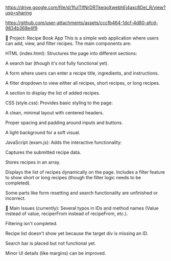 https://drive.google.com/file/d/1fuITlfNrDRTkeqoXwebhEj4axc8Del_R/view?usp=sharing

https://github.com/user-attachments/assets/cccfb464-1dcf-4d80-afcd-9834b368e4f9


📖 Project: Recipe Book App
This is a simple web application where users can add, view, and filter recipes.
The main components are:

HTML (index.html):
Structures the page into different sections:

A search bar (though it's not fully functional yet).

A form where users can enter a recipe title, ingredients, and instructions.

A filter dropdown to view either all recipes, short recipes, or long recipes.

A section to display the list of added recipes.

CSS (style.css):
Provides basic styling to the page:

A clean, minimal layout with centered headers.

Proper spacing and padding around inputs and buttons.

A light background for a soft visual.

JavaScript (exam.js):
Adds the interactive functionality:

Captures the submitted recipe data.

Stores recipes in an array.

Displays the list of recipes dynamically on the page.
Includes a filter feature to show short or long recipes (though the filter logic needs to be completed).

Some parts like form resetting and search functionality are unfinished or incorrect.

🚩 Main Issues (currently):
Several typos in IDs and method names (Value instead of value, reciperFrom instead of recipeFrom, etc.).

Filtering isn't completed.

Recipe list doesn't show yet because the target div is missing an ID.

Search bar is placed but not functional yet.

Minor UI details (like margins) can be improved.
